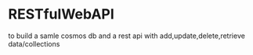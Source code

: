 # RESTfulWebAPI
to build a samle cosmos db and a rest api with add,update,delete,retrieve data/collections
